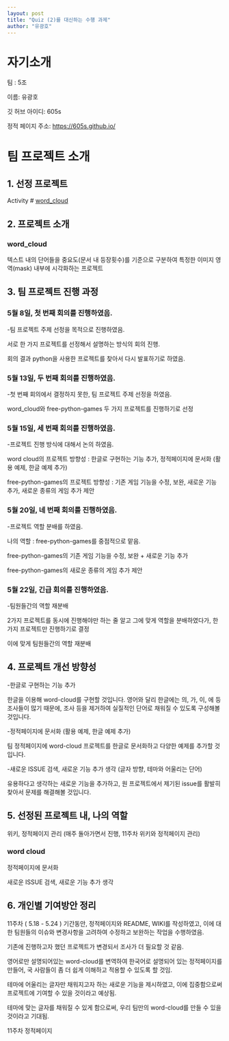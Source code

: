 ```yaml
---
layout: post
title: "Quiz (2)를 대신하는 수행 과제"
author: "유광호"
---
```

# 자기소개
팀 : 5조


이름: 유광호


깃 허브 아이디: 605s


정적 페이지 주소: https://605s.github.io/


# 팀 프로젝트 소개
## 1. 선정 프로젝트
Activity # [word_cloud](https://github.com/amueller/word_cloud)

## 2. 프로젝트 소개 
### word_cloud
텍스트 내의 단어들을 중요도(문서 내 등장횟수)를 기준으로 구분하여 특정한 이미지 영역(mask) 내부에 시각화하는 프로젝트


## 3. 팀 프로젝트 진행 과정
### 5월 8일, 첫 번째 회의를 진행하였음.


-팀 프로젝트 주제 선정을 목적으로 진행하였음.


서로 한 가지 프로젝트를 선정해서 설명하는 방식의 회의 진행.


회의 결과 python을 사용한 프로젝트를 찾아서 다시 발표하기로 하였음.


### 5월 13일, 두 번째 회의를 진행하였음.


-첫 번째 회의에서 결정하지 못한, 팀 프로젝트 주제 선정을 하였음.


word_cloud와 free-python-games 두 가지 프로젝트를 진행하기로 선정


### 5월 15일, 세 번째 회의를 진행하였음.


-프로젝트 진행 방식에 대해서 논의 하였음.


word cloud의 프로젝트 방향성 : 한글로 구현하는 기능 추가, 정적페이지에 문서화 (활용 예제, 한글 예제 추가)  


free-python-games의 프로젝트 방향성 : 기존 게임 기능을 수정, 보완, 새로운 기능 추가, 새로운 종류의 게임 추가 제안


### 5월 20일, 네 번째 회의를 진행하였음.


-프로젝트 역할 분배를 하였음.


나의 역할 : free-python-games를 중점적으로 맡음. 


free-python-games의 기존 게임 기능을 수정, 보완 + 새로운 기능 추가 


free-python-games의 새로운 종류의 게임 추가 제안


### 5월 22일, 긴급 회의를 진행하였음.


-팀원들간의 역할 재분배


2가지 프로젝트를 동시에 진행해야만 하는 줄 알고 그에 맞게 역할을 분배하였다가, 한 가지 프로젝트만 진행하기로 결정


이에 맞게 팀원들간의 역할 재분배



## 4. 프로젝트 개선 방향성

-한글로 구현하는 기능 추가 


한글을 이용해 word-cloud를 구현할 것입니다. 영어와 달리 한글에는 의, 가, 이, 에 등 조사들이 많기 때문에, 조사 등을 제거하여 실질적인 단어로 채워질 수 있도록 구성해볼 것입니다.


-정적페이지에 문서화 (활용 예제, 한글 예제 추가)


팀 정적페이지에 word-cloud 프로젝트를 한글로 문서화하고 다양한 예제를 추가할 것입니다.


-새로운 ISSUE 검색, 새로운 기능 추가 생각 (글자 방향, 테마와 어울리는 단어) 


유용하다고 생각하는 새로운 기능을 추가하고, 원 프로젝트에서 제기된 issue를 활발히 찾아서 문제를 해결해볼 것입니다.


## 5. 선정된 프로젝트 내, 나의 역할
위키, 정적페이지 관리 (매주 돌아가면서 진행, 11주차 위키와 정적페이지 관리)
### word cloud 
정적페이지에 문서화  


새로운 ISSUE 검색, 새로운 기능 추가 생각 


## 6. 개인별 기여방안 정리
11주차 ( 5.18 - 5.24 ) 기간동안, 정적페이지와 README, WIKI를 작성하였고, 이에 대한 팀원들의 이슈와 변경사항을 고려하여 수정하고 보완하는 작업을 수행하였음. 


기존에 진행하고자 했던 프로젝트가 변경되서 조사가 더 필요할 것 같음.


영어로만 설명되어있는 word-cloud를 변역하여 한국어로 설명되어 있는 정적페이지를 만들어, 국 사람들이 좀 더 쉽게 이해하고 적용할 수 있도록 할 것임. 


테마에 어울리는 글자만 채워지고자 하는 새로운 기능을 제시하였고, 이에 집중함으로써 프로젝트에 기여할 수 있을 것이라고 예상됨.


테마에 맞는 글자를 채워질 수 있게 함으로써, 우리 팀만의 word-cloud를 만들 수 있을 것이라고 기대됨.


11주차 정적페이지


